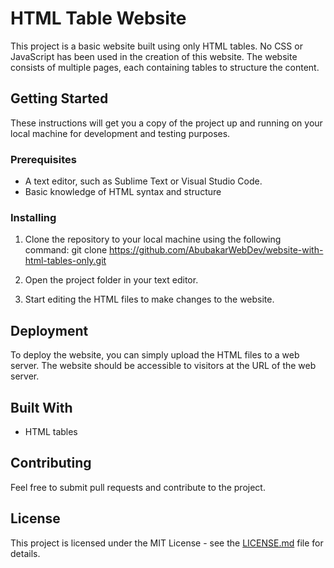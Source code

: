 # HTML Table Website

This project is a basic website built using only HTML tables. No CSS or JavaScript has been used in the creation of this website. The website consists of multiple pages, each containing tables to structure the content.

## Getting Started

These instructions will get you a copy of the project up and running on your local machine for development and testing purposes.

### Prerequisites

- A text editor, such as Sublime Text or Visual Studio Code.
- Basic knowledge of HTML syntax and structure

### Installing

1. Clone the repository to your local machine using the following command:
git clone https://github.com/AbubakarWebDev/website-with-html-tables-only.git

2. Open the project folder in your text editor.
3. Start editing the HTML files to make changes to the website.

## Deployment

To deploy the website, you can simply upload the HTML files to a web server. The website should be accessible to visitors at the URL of the web server.

## Built With

- HTML tables

## Contributing

Feel free to submit pull requests and contribute to the project.

## License

This project is licensed under the MIT License - see the [LICENSE.md](LICENSE.md) file for details.
